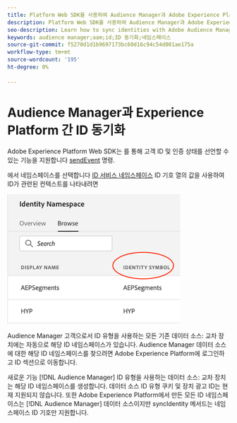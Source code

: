 ```yaml
---
title: Platform Web SDK를 사용하여 Audience Manager과 Adobe Experience Platform 간 Id 동기화
description: Platform Web SDK를 사용하여 Audience Manager과 Adobe Experience Platform 간에 ID를 동기화하는 방법을 알아봅니다
seo-description: Learn how to sync identities with Adobe Audience Manager with Experience Platform Web SDK
keywords: audience manager;aam;id;ID 동기화;네임스페이스
source-git-commit: f5270d1d1b9697173bc60d16c94c54d001ae175a
workflow-type: tm+mt
source-wordcount: '195'
ht-degree: 0%

---
```



# Audience Manager과 Experience Platform 간 ID 동기화

Adobe Experience Platform Web SDK는 를 통해 고객 ID 및 인증 상태를 선언할 수 있는 기능을 지원합니다 [sendEvent](./overview.md#syncing-identities) 명령.

에서 네임스페이스를 선택합니다 [ID 서비스 네임스페이스](../../identity/../identity-service/namespaces.md) ID 기호 열의 값을 사용하여 ID가 관련된 컨텍스트를 나타내려면

![네임스페이스 UI 보기](../assets/identity/edge_namespaceUI_identity-symbol.png)

Audience Manager 고객으로서 ID 유형을 사용하는 모든 기존 데이터 소스: 교차 장치에는 자동으로 해당 ID 네임스페이스가 있습니다. Audience Manager 데이터 소스에 대한 해당 ID 네임스페이스를 찾으려면 Adobe Experience Platform에 로그인하고 ID 섹션으로 이동합니다.

새로운 기능 [!DNL Audience Manager] ID 유형을 사용하는 데이터 소스: 교차 장치는 해당 ID 네임스페이스를 생성합니다. 데이터 소스 ID 유형 쿠키 및 장치 광고 ID는 현재 지원되지 않습니다. 또한 Adobe Experience Platform에서 만든 모든 ID 네임스페이스는 [!DNL Audience Manager] 데이터 소스이지만 syncIdentity 메서드는 네임스페이스 ID 기호만 지원합니다.
